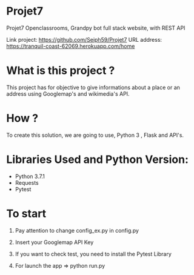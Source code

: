 # Projet7
Projet7 Openclassrooms, Grandpy bot full stack website, with REST API

Link project: https://github.com/Seiph59/Projet7
URL address: https://tranquil-coast-62069.herokuapp.com/home

# What is this project ?

This project has for objective to give informations about a place or an address using Googlemap's and wikimedia's API.

# How ?
To create this solution, we are going to use, Python 3 , Flask and API's.

# Libraries Used and Python Version: 

* Python 3.7.1
* Requests
* Pytest

# To start

1. Pay attention to change config_ex.py in config.py 

2. Insert your Googlemap API Key

3. If you want to check test, you need to install the Pytest Library

4. For launch the app => python run.py




